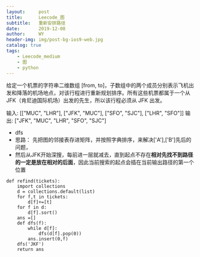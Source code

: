 ```yaml
---
layout:     post
title:      Leecode_图
subtitle:   重新安排路径
date:       2019-12-08
author:     WY
header-img: img/post-bg-ios9-web.jpg
catalog: true
tags:
    - Leecode_medium
    - 图
    - python
---
```


给定一个机票的字符串二维数组 [from, to]，子数组中的两个成员分别表示飞机出发和降落的机场地点，对该行程进行重新规划排序。所有这些机票都属于一个从JFK（肯尼迪国际机场）出发的先生，所以该行程必须从 JFK 出发。

输入: [["MUC", "LHR"], ["JFK", "MUC"], ["SFO", "SJC"], ["LHR", "SFO"]]
输出: ["JFK", "MUC", "LHR", "SFO", "SJC"]

- dfs
- 思路： 先把图的邻接表存进矩阵，并按照字典排序，来解决['A'],['B']先后的问题，
- 然后从JFK开始深搜，每前进一层就减去，直到起点不存在**相对先找不到路径的一定是放在相对的后面**，因此当前搜索的起点会插在当前输出路径的第一个位置
```
def refind(tickets):
    import collections
    d = collections.default(list)
    for f,t in tickets:
        d[f]+=[t]
    for f in d:
        d[f].sort()
    ans =[]
    def dfs(f):
        while d[f]:
            dfs(d[f].pop(0))
        ans.insert(0,f)
    dfs('JKF')
    return ans
```
